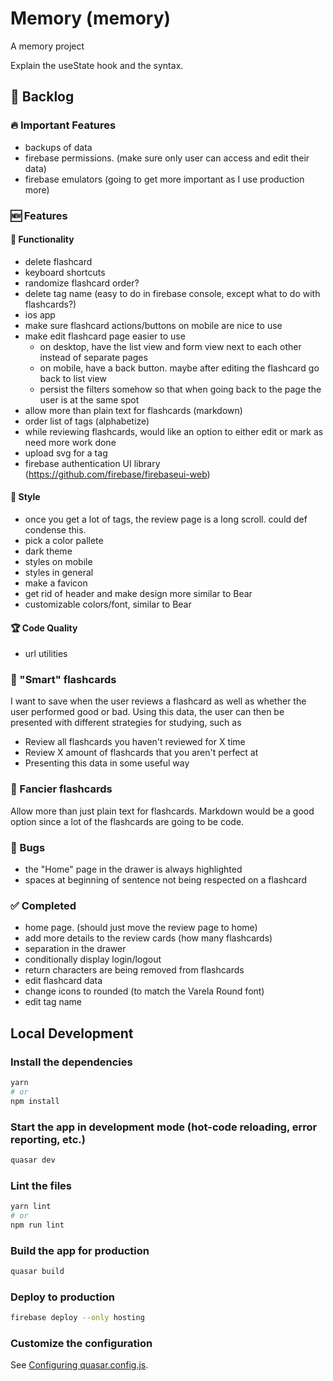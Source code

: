 # Memory (memory)

A memory project

Explain the useState hook and the syntax.

## 📝 Backlog

### 🔥 Important Features

- backups of data
- firebase permissions. (make sure only user can access and edit their data)
- firebase emulators (going to get more important as I use production more)

### 🆕 Features

#### 🤖 Functionality

- delete flashcard
- keyboard shortcuts
- randomize flashcard order?
- delete tag name (easy to do in firebase console, except what to do with flashcards?)
- ios app
- make sure flashcard actions/buttons on mobile are nice to use
- make edit flashcard page easier to use
  - on desktop, have the list view and form view next to each other instead of separate pages
  - on mobile, have a back button. maybe after editing the flashcard go back to list view
  - persist the filters somehow so that when going back to the page the user is at the same spot
- allow more than plain text for flashcards (markdown)
- order list of tags (alphabetize)
- while reviewing flashcards, would like an option to either edit or mark as need more work done
- upload svg for a tag
- firebase authentication UI library (https://github.com/firebase/firebaseui-web)

#### 🎨 Style

- once you get a lot of tags, the review page is a long scroll. could def condense this.
- pick a color pallete
- dark theme
- styles on mobile
- styles in general
- make a favicon
- get rid of header and make design more similar to Bear
- customizable colors/font, similar to Bear

#### 🏆 Code Quality

- url utilities

### 🔎 "Smart" flashcards

I want to save when the user reviews a flashcard as well as whether the user performed good or bad.
Using this data, the user can then be presented with different strategies for studying, such as

- Review all flashcards you haven't reviewed for X time
- Review X amount of flashcards that you aren't perfect at
- Presenting this data in some useful way

### 🎩 Fancier flashcards

Allow more than just plain text for flashcards. Markdown would be a good option since a lot
of the flashcards are going to be code.

### 🐞 Bugs

- the "Home" page in the drawer is always highlighted
- spaces at beginning of sentence not being respected on a flashcard

### ✅ Completed

- home page. (should just move the review page to home)
- add more details to the review cards (how many flashcards)
- separation in the drawer
- conditionally display login/logout
- return characters are being removed from flashcards
- edit flashcard data
- change icons to rounded (to match the Varela Round font)
- edit tag name

## Local Development

### Install the dependencies

```bash
yarn
# or
npm install
```

### Start the app in development mode (hot-code reloading, error reporting, etc.)

```bash
quasar dev
```

### Lint the files

```bash
yarn lint
# or
npm run lint
```

### Build the app for production

```bash
quasar build
```

### Deploy to production

```bash
firebase deploy --only hosting
```

### Customize the configuration

See [Configuring quasar.config.js](https://v2.quasar.dev/quasar-cli-vite/quasar-config-js).
